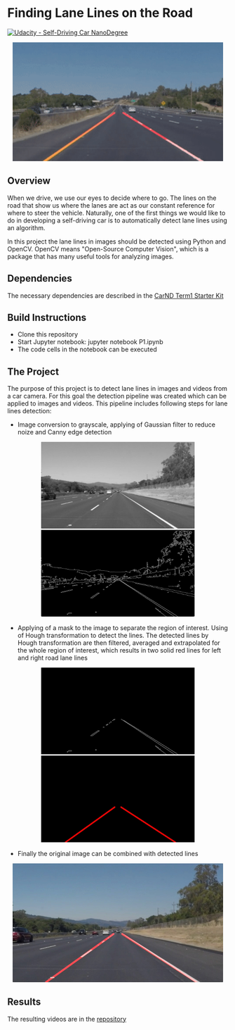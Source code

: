 # **Finding Lane Lines on the Road** 
[![Udacity - Self-Driving Car NanoDegree](https://s3.amazonaws.com/udacity-sdc/github/shield-carnd.svg)](http://www.udacity.com/drive)

<p align="center">
<img src="test_videos_output/video.gif" width="480" alt="Combined Image" />
</p>

Overview
---

When we drive, we use our eyes to decide where to go.  The lines on the road that show us where the lanes are act as our constant reference for where to steer the vehicle.  Naturally, one of the first things we would like to do in developing a self-driving car is to automatically detect lane lines using an algorithm.

In this project the lane lines in images should be detected using Python and OpenCV.  OpenCV means "Open-Source Computer Vision", which is a package that has many useful tools for analyzing images.  


Dependencies
---

The necessary dependencies are described in the [CarND Term1 Starter Kit](https://github.com/udacity/CarND-Term1-Starter-Kit/blob/master/README.md) 

Build Instructions
---

* Clone this repository
* Start Jupyter notebook: jupyter notebook P1.ipynb
* The code cells in the notebook can be executed 


The Project
---

The purpose of this project is to detect lane lines in images and videos from a car camera.
For this goal the detection pipeline was created which can be applied to images and videos.
This pipeline includes following steps for lane lines detection:

* Image conversion to grayscale, applying of Gaussian filter to reduce noize and Canny edge detection

<p align="center">
<img src="pipeline_images/gaussianBlurImage.jpg" width="350"  /> <img src="pipeline_images/edges.jpg" width="350"  />
</p>

* Applying of a mask to the image to separate the region of interest. Using of Hough transformation to detect the lines. The detected lines by Hough transformation are then filtered, averaged and extrapolated for the whole region of interest, which results in two solid red lines for left and right road lane lines

<p align="center">
    <img src="pipeline_images/maskedImage.jpg" width="350"  /> <img src="pipeline_images/houghImage.jpg" width="350"  />
</p>

* Finally the original image can be combined with detected lines

<p align="center">
    <img src="test_images_output/solidWhiteRight.jpg" width="480"  /> 
</p>



Results
---
 
The resulting videos are in the [repository](CarND-LaneLines-P1/test_videos_output)
